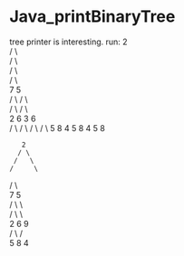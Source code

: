 # Java_printBinaryTree
tree printer is interesting.
run:
       2               
      / \       
     /   \      
    /     \     
   /       \    
   7       5       
  / \     / \   
 /   \   /   \  
 2   6   3   6   
/ \ / \ / \ / \ 
5 8 4 5 8 4 5 8 
                                
       2               
      / \       
     /   \      
    /     \     
   /       \    
   7       5       
  / \       \   
 /   \       \  
 2   6       9   
    / \     /   
   5 8     4
